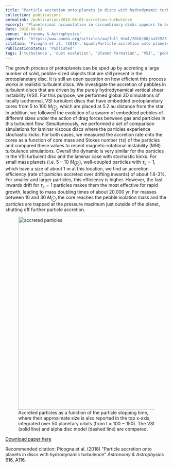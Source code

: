 ```yaml
---
title: "Particle accretion onto planets in discs with hydrodynamic turbulence"
collection: publications
permalink: /publication/2018-08-01-accretion-turbulence
excerpt: 'Planetesimal accumulation in circumbinary disks appears to be prevented close to the stellar pair by the gravitational perturbations of the circumbinary disk. The observed planets possibly formed in the outer regions of the disk and then migrated inside by tidal interaction with the disk.'
date: 2018-08-01
venue: 'Astronomy & Astrophysics'
paperurl: 'https://www.aanda.org/articles/aa/full_html/2018/08/aa32523-17/aa32523-17.html'
citation: 'Picogna et al. (2018). &quot;Particle accretion onto planets in discs with hydrodynamic turbulence.&quot; <i>Astronomy & Astrophysics</i>. 616, A116.'
PublicationStatus: 'Published'
tags: ['turbulence', 'dust evolution', 'planet formation', 'VSI', 'pebbles', 'pebble accretion', 'hydro simulation']
---
```

The growth process of protoplanets can be sped up by accreting a large number of solid, pebble-sized objects that are still present in the protoplanetary disc. It is still an open question on how efficient this process works in realistic turbulent discs. We investigate the accretion of pebbles in turbulent discs that are driven by the purely hydrodynamical vertical shear instability (VSI). For this purpose, we performed global 3D simulations of locally isothermal, VSI turbulent discs that have embedded protoplanetary cores from $5$ to $100$ $M_\oplus$, which are placed at $5.2$ au distance from the star. In addition, we followed the evolution of a swarm of embedded pebbles of different sizes under the action of drag forces between gas and particles in this turbulent flow. Simultaneously, we performed a set of comparison simulations for laminar viscous discs where the particles experience stochastic kicks. For both cases, we measured the accretion rate onto the cores as a function of core mass and Stokes number (τs) of the particles and compared these values to recent magneto-rotational instability (MRI) turbulence simulations. Overall the dynamic is very similar for the particles in the VSI turbulent disc and the laminar case with stochastic kicks. For small mass planets (i.e. $5-10$ $M_\oplus$), well-coupled particles with $\tau_s = 1$, which have a size of about 1 m at this location, we find an accretion efficiency (rate of particles accreted over drifting inwards) of about 1.6-3\%. For smaller and larger particles, this efficiency is higher. However, the fast inwards drift for $\tau_s = 1$ particles makes them the most effective for rapid growth, leading to mass doubling times of about 20,000 yr. For masses between $10$ and $30$ $M_\oplus$ the core reaches the pebble isolation mass and the particles are trapped at the pressure maximum just outside of the planet, shutting off further particle accretion.

<figure>
  <img src="http://GiovanniPicogna.github.io/images/accretion-turbulence.png" alt="accreted particles" width="600"/>
  <figcaption>Accreted particles as a function of the particle stopping time, where their approximate size is also reported in the top x-axis, integrated over 50 planetary orbits (from t = 100 − 150). The VSI (solid line) and alpha disc model (dashed line) are compared.</figcaption>
</figure>

[Download paper here](http://GiovanniPicogna.github.io/files/accretion-turbulence.pdf)

Recommended citation: Picogna et al. (2018) "Particle accretion onto planets in discs with hydrodynamic turbulence" <i>Astronomy & Astrophysics</i> 616, A116.